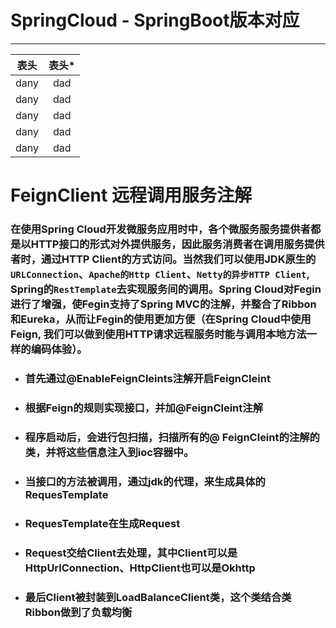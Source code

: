 # SpringCloud - SpringBoot版本对应
---

表头 |  表头* 
:----: | :----:
dany | dad 
dany | dad 
dany | dad 
dany | dad 
dany | dad 


# FeignClient 远程调用服务注解
  ### 在使用Spring Cloud开发微服务应用时中，各个微服务服务提供者都是以HTTP接口的形式对外提供服务，因此服务消费者在调用服务提供者时，通过HTTP Client的方式访问。当然我们可以使用JDK原生的`URLConnection`、`Apache的Http Client`、`Netty的异步HTTP Client`, Spring的`RestTemplate`去实现服务间的调用。Spring Cloud对Fegin进行了增强，使Fegin支持了Spring MVC的注解，并整合了Ribbon和Eureka，从而让Fegin的使用更加方便（在Spring Cloud中使用Feign, 我们可以做到使用HTTP请求远程服务时能与调用本地方法一样的编码体验）。
+ ### 首先通过@EnableFeignCleints注解开启FeignCleint
+ ### 根据Feign的规则实现接口，并加@FeignCleint注解
+ ### 程序启动后，会进行包扫描，扫描所有的@ FeignCleint的注解的类，并将这些信息注入到ioc容器中。
+ ### 当接口的方法被调用，通过jdk的代理，来生成具体的RequesTemplate
+ ### RequesTemplate在生成Request
+ ### Request交给Client去处理，其中Client可以是HttpUrlConnection、HttpClient也可以是Okhttp
+ ### 最后Client被封装到LoadBalanceClient类，这个类结合类Ribbon做到了负载均衡  